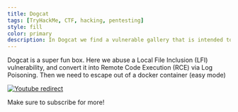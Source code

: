 ```yaml
---
title: Dogcat
tags: [TryHackMe, CTF, hacking, pentesting]
style: fill
color: primary
description: In Dogcat we find a vulnerable gallery that is intended to show cats and dogs photos, but we can make it show something more
---
```


Dogcat is a super fun box. Here we abuse a Local File Inclusion (LFI) vulnerability, and convert it into Remote Code Execution (RCE) via Log Poisoning. Then we need to escape out of a docker container (easy mode)


[![Youtube redirect](https://img.youtube.com/vi/p9UpU6XwXoM/0.jpg)](https://www.youtube.com/watch?v=p9UpU6XwXoM)


Make sure to subscribe for more!
